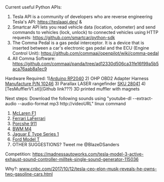 Current useful Python APIs:
1) Tesla API is a community of developers who are reverse engineering Tesla's API: https://teslaapi.dev/ & 
2) Smartcar API lets you read vehicle data (location, odometer) and send commands to vehicles (lock, unlock) to connected vehicles using HTTP requests: https://github.com/smartcar/python-sdk
3) The Comma Pedal is a gas pedal interceptor. It is a device that is inserted between a car's electronic gas pedal and the ECU (Engine Control Unit): https://github.com/commaai/openpilot/wiki/comma-pedal
4) All Comma Software: https://github.com/commaai/panda/tree/ad12330d506ca31fe16f99a5b5aca76aab8a1ec9

Hardware Required:
1)[Arduino RP2040](https://blog.arduino.cc/2021/01/20/welcome-raspberry-pi-to-the-world-of-microcontrollers/)
2) OHP OBD2 Adapter Harness [Manufacture P/N 10246](www.amazon.com/dp/B08DXY5KVX/ref=cm_sw_r_cp_api_glt_fabc_M5VV59NMV6AZKJVCRG4D?)
3) Parallax LASER rangefinder [SKU 28041](https://www.parallax.com/product/laserping-2m-rangefinder/)
4) [TesMufflerV1.stl](Github link???) 3D printed muffler with magnets


Next steps:
Download the following sounds using "youtube-dl --extract-audio --audio-format mp3 http://videoURL" linux command
1) [McLaren F1](www.youtube.com/watch?v=mOI8GWoMF4M) <br>
2) [Ferrari LaFerrari](https://www.youtube.com/watch?v=B4Th3LxCgb4) <br>
3) [Porcshe 911](https://www.youtube.com/watch?v=O1Kyt1qDL30) <br>
4) [BWM M4](https://www.youtube.com/watch?v=0RFoYCG4_TE) <br>
5) [Jaguar E Type Series 1](https://www.youtube.com/watch?v=44sNpPYw5Bo) <br>
6) [Ford Model T](https://www.dailymotion.com/video/x35n5if) <br>
7) OTHER SUGGESTIONS? Tweet me @BlazeDSanders <br>


Competition: https://madnessautoworks.com/tesla-model-3-active-exhaust-sound-controller-milltek-single-sound-generator-115036 <br>


Why?: www.cnbc.com/2017/10/12/tesla-ceo-elon-musk-reveals-he-owns-two-gasoline-cars.html <br>
